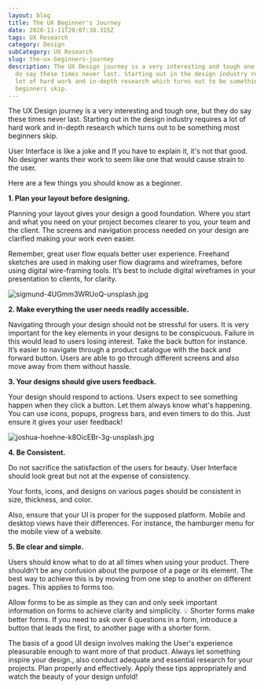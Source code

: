 ```yaml
---
layout: blog
title: The UX Beginner's Journey
date: 2020-11-11T20:07:38.315Z
tags: UX Research
category: Design
subCategory: UX Research
slug: the-ux-beginners-journey
description: The UX Design journey is a very interesting and tough one, but they
  do say these times never last. Starting out in the design industry requires a
  lot of hard work and in-depth research which turns out to be something most
  beginners skip.
---
```

The UX Design journey is a very interesting and tough one, but they do say these times never last. Starting out in the design industry requires a lot of hard work and in-depth research which turns out to be something most beginners skip.

User Interface is like a joke and If you have to explain it, it's not that good. No designer wants their work to seem like one that would cause strain to the user.

Here are a few things you should know as a beginner.

**1. Plan your layout before designing.**

Planning your layout gives your design a good foundation. Where you start and what you need on your project becomes clearer to you, your team and the client. The screens and navigation process needed on your design are clarified making your work even easier.

Remember, great user flow equals better user experience. Freehand sketches are used in making user flow diagrams and wireframes, before using digital wire-framing tools. It’s best to include digital wireframes in your presentation to clients, for clarity.

![sigmund-4UGmm3WRUoQ-unsplash.jpg](https://cdn.hashnode.com/res/hashnode/image/upload/v1605126636344/-KlVFw-hw.jpeg?auto=compress,format&format=webp)

**2. Make everything the user needs readily accessible.**

Navigating through your design should not be stressful for users. It is very important for the key elements in your designs to be conspicuous. Failure in this would lead to users losing interest. Take the back button for instance. It’s easier to navigate through a product catalogue with the back and forward button. Users are able to go through different screens and also move away from them without hassle.

**3. Your designs should give users feedback.**

Your design should respond to actions. Users expect to see something happen when they click a button. Let them always know what's happening. You can use icons, popups, progress bars, and even timers to do this. Just ensure it gives your user feedback!

![joshua-hoehne-k8OicEBr-3g-unsplash.jpg](https://cdn.hashnode.com/res/hashnode/image/upload/v1605126668867/XiLeff2A1.jpeg?auto=compress,format&format=webp)

**4. Be Consistent.**

Do not sacrifice the satisfaction of the users for beauty. User Interface should look great but not at the expense of consistency.

Your fonts, icons, and designs on various pages should be consistent in size, thickness, and color.

Also, ensure that your UI is proper for the supposed platform. Mobile and desktop views have their differences. For instance, the hamburger menu for the mobile view of a website.

**5. Be clear and simple.**

Users should know what to do at all times when using your product. There shouldn't be any confusion about the purpose of a page or its element. The best way to achieve this is by moving from one step to another on different pages. This applies to forms too.

Allow forms to be as simple as they can and only seek important information on forms to achieve clarity and simplicity. 💡 Shorter forms make better forms. If you need to ask over 6 questions in a form, introduce a button that leads the first, to another page with a shorter form.

The basis of a good UI design involves making the User's experience pleasurable enough to want more of that product. Always let something inspire your design., also conduct adequate and essential research for your projects. Plan properly and effectively. Apply these tips appropriately and watch the beauty of your design unfold!